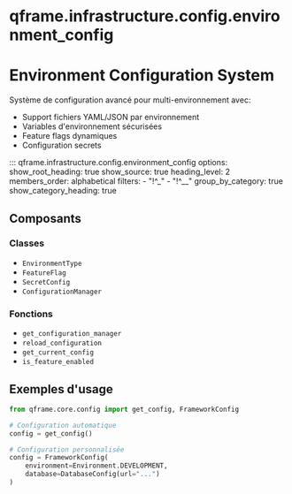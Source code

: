 # qframe.infrastructure.config.environment_config


Environment Configuration System
===============================

Système de configuration avancé pour multi-environnement avec:
- Support fichiers YAML/JSON par environnement
- Variables d'environnement sécurisées
- Feature flags dynamiques
- Configuration secrets


::: qframe.infrastructure.config.environment_config
    options:
      show_root_heading: true
      show_source: true
      heading_level: 2
      members_order: alphabetical
      filters:
        - "!^_"
        - "!^__"
      group_by_category: true
      show_category_heading: true

## Composants

### Classes

- `EnvironmentType`
- `FeatureFlag`
- `SecretConfig`
- `ConfigurationManager`

### Fonctions

- `get_configuration_manager`
- `reload_configuration`
- `get_current_config`
- `is_feature_enabled`

## Exemples d'usage


```python
from qframe.core.config import get_config, FrameworkConfig

# Configuration automatique
config = get_config()

# Configuration personnalisée
config = FrameworkConfig(
    environment=Environment.DEVELOPMENT,
    database=DatabaseConfig(url="...")
)
```
